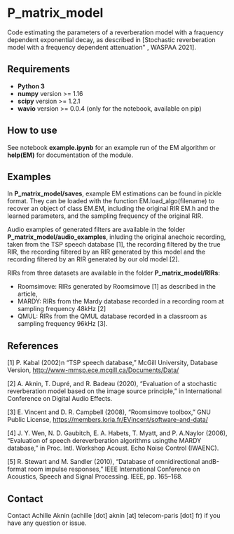 P_matrix_model
===

Code estimating the parameters of a reverberation model with a fraquency dependent exponential decay, as described in [Stochastic reverberation model with a frequency dependent attenuation" , WASPAA 2021].

Requirements
-------------
  - **Python 3**
  - **numpy** version >= 1.16
  - **scipy** version >= 1.2.1
  - **wavio** version >= 0.0.4 (only for the notebook, available on pip)

How to use
-------------
  See notebook **example.ipynb** for an example run of the EM algorithm or **help(EM)** for documentation of the module.

Examples
-------------
  In **P_matrix_model/saves**, example EM estimations can be found in pickle format. They can be loaded with the function EM.load_algo(filename) to recover an object of class EM.EM, including the original RIR EM.h and the learned parameters, and the sampling frequency of the original RIR.
  
  Audio examples of generated filters are available in the folder **P_matrix_model/audio_examples**, inluding the original anechoic recording, taken from the TSP speech database [1], the recording filtered by the true RIR, the recording filtered by an RIR generated by this model and the recording filtered by an RIR generated by our old model [2].
  
  RIRs from three datasets are available in the folder **P_matrix_model/RIRs**:
  - Roomsimove: RIRs generated by Roomsimove [1] as described in the article,
  - MARDY: RIRs from the Mardy database recorded in a recording room at sampling frequency 48kHz [2]
  - QMUL: RIRs from the QMUL database recorded in a classroom as sampling frequency 96kHz [3].
  
  
  
References
-------------
<a id="1">[1]</a> 
P. Kabal (2002)n
“TSP speech database,”
McGill University, Database Version,
http://www-mmsp.ece.mcgill.ca/Documents/Data/


<a id="1">[2]</a> 
A. Aknin, T. Dupré, and R. Badeau (2020),
“Evaluation of a stochastic reverberation model based on the image source principle,”
in International Conference on Digital Audio Effects.

<a id="1">[3]</a> 
E. Vincent and D. R. Campbell (2008),
“Roomsimove toolbox,”
GNU Public License,
https://members.loria.fr/EVincent/software-and-data/

<a id="1">[4]</a> 
J. Y. Wen, N. D. Gaubitch, E. A. Habets, T. Myatt, and P. A.Naylor (2006),
“Evaluation of speech dereverberation algorithms usingthe MARDY database,”
in Proc. Intl. Workshop Acoust. Echo Noise Control (IWAENC).

<a id="1">[5]</a> 
R. Stewart and M. Sandler (2010),
“Database of omnidirectional andB-format room impulse responses,”
IEEE International Conference on Acoustics, Speech and Signal Processing. IEEE, pp. 165–168.


Contact
-------------
  Contact Achille Aknin (achille [dot] aknin [at] telecom-paris [dot] fr) if you have any question or issue.
